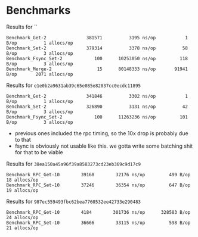 # Benchmarks

Results for ``
```
Benchmark_Get-2         	  381571	      3195 ns/op	       1 B/op	       1 allocs/op
Benchmark_Set-2         	  379314	      3378 ns/op	      58 B/op	       3 allocs/op
Benchmark_Fsync_Set-2   	     100	  10253050 ns/op	     118 B/op	       3 allocs/op
Benchmark_Merge-2       	      15	  80148333 ns/op	   91941 B/op	    2071 allocs/op
```


Results for `e1e0b2a9631ab39c65e085e82037cc0ecdc11895`
```
Benchmark_Get-2         	  341846	      3302 ns/op	       1 B/op	       1 allocs/op
Benchmark_Set-2         	  326890	      3131 ns/op	      42 B/op	       3 allocs/op
Benchmark_Fsync_Set-2   	     100	  11263236 ns/op	     101 B/op	       3 allocs/op
```
- previous ones included the rpc timing, so the 10x drop is probably due to that
- fsync is obviously not usable like this. we gotta write some batching shit for that to be viable



Results for `38ea150a45a96f39a8583273cd23eb369c9d17c9`
```
Benchmark_RPC_Get-10    	39168	     32176 ns/op	     499 B/op	      18 allocs/op
Benchmark_RPC_Set-10    	37246	     36354 ns/op	     647 B/op	      19 allocs/op
```


Results for `987ec559493fbc62bea7760532ee42733e290483`
```
Benchmark_RPC_Get-10    	4184	    301736 ns/op	  328583 B/op	      24 allocs/op
Benchmark_RPC_Set-10    	36666	     33115 ns/op	     598 B/op	      21 allocs/op
```

